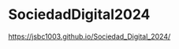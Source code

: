 # SociedadDigital2024
<a href="https://jsbc1003.github.io/Sociedad_Digital_2024/">https://jsbc1003.github.io/Sociedad_Digital_2024/</a>
